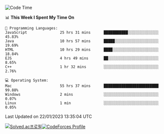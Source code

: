 
<!--START_SECTION:waka-->
![Code Time](http://img.shields.io/badge/Code%20Time-2%2C392%20hrs%2057%20mins-blue)

📊 **This Week I Spent My Time On** 

```text
💬 Programming Languages: 
JavaScript               25 hrs 31 mins      ███████████░░░░░░░░░░░░░░   45.83% 
Java                     10 hrs 57 mins      █████░░░░░░░░░░░░░░░░░░░░   19.69% 
HTML                     10 hrs 29 mins      ████░░░░░░░░░░░░░░░░░░░░░   18.84% 
EJS                      4 hrs 49 mins       ██░░░░░░░░░░░░░░░░░░░░░░░   8.65% 
C++                      1 hr 32 mins        ░░░░░░░░░░░░░░░░░░░░░░░░░   2.76%

💻 Operating System: 
Mac                      55 hrs 37 mins      █████████████████████████   99.88% 
Windows                  2 mins              ░░░░░░░░░░░░░░░░░░░░░░░░░   0.07% 
Linux                    1 min               ░░░░░░░░░░░░░░░░░░░░░░░░░   0.05%

```


 Last Updated on 22/01/2023 13:35:04 UTC
<!--END_SECTION:waka-->
[![Solved.ac프로필](http://mazassumnida.wtf/api/generate_badge?boj=hckim96)](https://solved.ac/hckim96)[![CodeForces Profile](https://cf.leed.at?id=hckim96)](https://codeforces.com/profile/hckim96)
